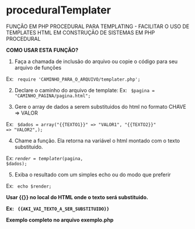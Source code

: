 # proceduralTemplater
FUNÇÃO EM PHP PROCEDURAL PARA TEMPLATING - FACILITAR O USO DE TEMPLATES HTML EM CONSTRUÇÃO DE SISTEMAS EM PHP PROCEDURAL

<b>COMO USAR ESTA FUNÇÃO?</b>

1) Faça a chamada de inclusão do arquivo ou copie o código para seu arquivo de funções

  Ex: <code> require 'CAMINHO_PARA_O_ARQUIVO/templater.php'; </code>

2) Declare o caminho do arquivo de template:
  Ex: <code> $pagina = "CAMINHO_PAGINA/pagina.html"; </code>

3) Gere o array de dados a serem substituidos do html no formato CHAVE => VALOR

  Ex: <code> $dados = array("{{TEXTO1}}" => "VALOR1", "{{TEXTO2}}" => "VALOR2",); </code>

4) Chame a função. Ela retorna na variável o html montado com o texto substituido.

  Ex: <code>$render = templater($pagina, $dados); </code>

5) Exiba o resultado com um simples echo ou do modo que preferir

  Ex: <code> echo $render; </code>
  
<b> Usar {{}} no local do HTML onde o texto será substituido.
  
Ex:  <code> {{AKI_VAI_TEXTO_A_SER_SUBSTITUIDO}} </code>

Exemplo completo no arquivo exemplo.php

